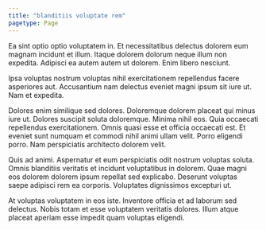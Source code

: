 ```yaml
---
title: "blanditiis voluptate rem"
pagetype: Page
---
```

Ea sint optio optio voluptatem in. Et necessitatibus delectus dolorem eum magnam incidunt et illum. Itaque dolorem dolorum neque illum non expedita. Adipisci ea autem autem ut dolorem. Enim libero nesciunt.

Ipsa voluptas nostrum voluptas nihil exercitationem repellendus facere asperiores aut. Accusantium nam delectus eveniet magni ipsum sit iure ut. Nam et expedita.

Dolores enim similique sed dolores. Doloremque dolorem placeat qui minus iure ut. Dolores suscipit soluta doloremque. Minima nihil eos. Quia occaecati repellendus exercitationem. Omnis quasi esse et officia occaecati est.
Et eveniet sunt numquam et commodi nihil animi ullam velit. Porro eligendi porro. Nam perspiciatis architecto dolorem velit.

Quis ad animi. Aspernatur et eum perspiciatis odit nostrum voluptas soluta. Omnis blanditiis veritatis et incidunt voluptatibus in dolorem. Quae magni eos dolorem dolorem ipsum repellat sed explicabo. Deserunt voluptas saepe adipisci rem ea corporis. Voluptates dignissimos excepturi ut.

At voluptas voluptatem in eos iste. Inventore officia et ad laborum sed delectus. Nobis totam et esse voluptatem veritatis dolores. Illum atque placeat aperiam esse impedit quam voluptas eligendi.
